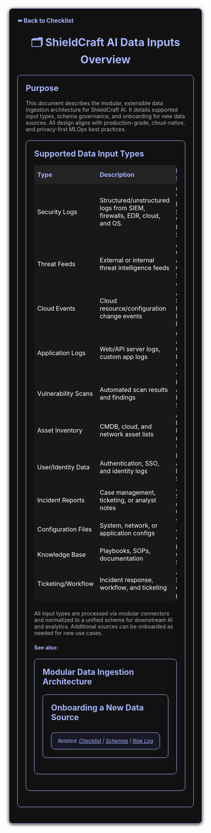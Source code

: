 
<section style="border:1px solid #a5b4fc; border-radius:10px; margin:1.5em 0; box-shadow:0 2px 8px #222; padding:1.5em; background:#111; color:#fff;">
<div style="margin-bottom:1.5em;">
  <a href="../checklist.md" style="color:#a5b4fc; font-weight:bold; text-decoration:none; font-size:1.1em;">⬅️ Back to Checklist</a>
</div>
<h1 align="center" style="margin-top:0; font-size:2em; color:#a5b4fc;">🗂️ ShieldCraft AI Data Inputs Overview</h1>

<section style="border:1px solid #a5b4fc; border-radius:10px; margin:1.5em 0; box-shadow:0 2px 8px #222; padding:1.5em; background:#111; color:#fff;">
<h2 style="color:#a5b4fc; margin-top:0;">Purpose</h2>
<div style="color:#b3b3b3;">This document describes the modular, extensible data ingestion architecture for ShieldCraft AI. It details supported input types, schema governance, and onboarding for new data sources. All design aligns with production-grade, cloud-native, and privacy-first MLOps best practices.</div>

<section style="border:1px solid #a5b4fc; border-radius:10px; margin:1.5em 0; box-shadow:0 2px 8px #222; padding:1.5em; background:#111; color:#fff;">
<h2 style="color:#a5b4fc; margin-top:0;">Supported Data Input Types</h2>
<table style="width:100%; background:#181818; color:#fff; border-radius:8px; margin-bottom:1.5em;">
  <thead style="background:#232323; color:#a5b4fc;">
    <tr>
      <th style="text-align:left;">Type</th>
      <th style="text-align:left;">Description</th>
      <th style="text-align:left;">Example Sources</th>
    </tr>
  </thead>
  <tbody>
    <tr><td>Security Logs</td><td>Structured/unstructured logs from SIEM, firewalls, EDR, cloud, and OS.</td><td>CloudTrail, VPC Flow Logs, Syslog, Windows Event Log, Splunk</td></tr>
    <tr><td>Threat Feeds</td><td>External or internal threat intelligence feeds</td><td>AlienVault OTX, MISP, AWS GuardDuty, STIX/TAXII, AbuseIPDB</td></tr>
    <tr><td>Cloud Events</td><td>Cloud resource/configuration change events</td><td>AWS Config, S3 Events, IAM, Lambda logs</td></tr>
    <tr><td>Application Logs</td><td>Web/API server logs, custom app logs</td><td>CloudWatch, API Gateway, Nginx, custom JSON</td></tr>
    <tr><td>Vulnerability Scans</td><td>Automated scan results and findings</td><td>Nessus, AWS Inspector, Snyk, Trivy</td></tr>
    <tr><td>Asset Inventory</td><td>CMDB, cloud, and network asset lists</td><td>AWS Resource Inventory, network scans</td></tr>
    <tr><td>User/Identity Data</td><td>Authentication, SSO, and identity logs</td><td>IAM, Okta, Active Directory, SSO logs</td></tr>
    <tr><td>Incident Reports</td><td>Case management, ticketing, or analyst notes</td><td>Jira, ServiceNow, custom CSV/JSON</td></tr>
    <tr><td>Configuration Files</td><td>System, network, or application configs</td><td>YAML, JSON, INI, AWS Config</td></tr>
    <tr><td>Knowledge Base</td><td>Playbooks, SOPs, documentation</td><td>Markdown, Confluence, SharePoint</td></tr>
    <tr><td>Ticketing/Workflow</td><td>Incident response, workflow, and ticketing</td><td>Jira, ServiceNow, custom platforms</td></tr>
  </tbody>
</table>
<div style="color:#b3b3b3;">All input types are processed via modular connectors and normalized to a unified schema for downstream AI and analytics. Additional sources can be onboarded as needed for new use cases.</div>

<div style="margin-top:1.5em; color:#a5b4fc; font-weight:bold;">See also:</div>
<ul style="color:#b3b3b3; margin-bottom:0;">
</ul>

<section style="border:1px solid #a5b4fc; border-radius:10px; margin:1.5em 0; box-shadow:0 2px 8px #222; padding:1.5em; background:#111; color:#fff;">
<h2 style="color:#a5b4fc; margin-top:0;">Modular Data Ingestion Architecture</h2>
<ul style="color:#e0e0e0;">
</ul>

<section style="border:1px solid #a5b4fc; border-radius:10px; margin:1.5em 0; box-shadow:0 2px 8px #222; padding:1.5em; background:#111; color:#fff;">
<h2 style="color:#a5b4fc; margin-top:0;">Onboarding a New Data Source</h2>
<ol style="color:#e0e0e0;">
</ol>

<section style="border:1px solid #a5b4fc; border-radius:10px; margin:2em 0 0 0; box-shadow:0 2px 8px #222; padding:1em; background:#181825; color:#a5b4fc; font-size:0.95em; text-align:center;">
  <em>Related: <a href="../checklist.md" style="color:#a5b4fc;">Checklist</a> | <a href="./schemas.md" style="color:#a5b4fc;">Schemas</a> | <a href="../risk_log.md" style="color:#a5b4fc;">Risk Log</a></em>
